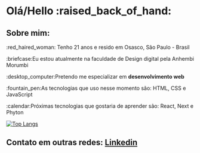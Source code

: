 <h1>Olá/Hello :raised_back_of_hand: </h1>

## Sobre mim:

<p>:red_haired_woman: Tenho 21 anos e resido em Osasco, São Paulo - Brasil</p>
<p>:briefcase:Eu estou atualmente na faculdade de Design digital pela Anhembi Morumbi</p>
<p>:desktop_computer:Pretendo me especializar em <strong>desenvolvimento web</strong></p>
<p>:fountain_pen:As tecnologias que uso nesse momento são: HTML, CSS e JavaScript</p>
<p>:calendar:Próximas tecnologias que gostaria de aprender são: React, Next e Phyton</p>

[![Top Langs](https://github-readme-stats.vercel.app/api/top-langs/?username=tiozzogabi)](https://github.com/tiozzogabi/github-readme-stats)

<h2>Contato em outras redes: <a href="https://www.linkedin.com/in/gabrielle-tiozzo/">Linkedin</a></h2>
